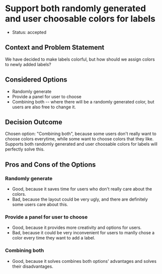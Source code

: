 # Support both randomly generated and user choosable colors for labels

* Status: accepted <!-- optional -->

## Context and Problem Statement

We have decided to make labels colorful, but how should we assign colors to newly added labels?

## Considered Options

* Randomly generate
* Provide a panel for user to choose
* Combining both -- where there will be a randomly generated color, but users are also free to change it.


## Decision Outcome

Chosen option: "Combining both", because some users don't really want to choose colors everytime, while some want to choose colors that they like. Supports both randomly generated and user choosable colors for labels will perfectly solve this.

## Pros and Cons of the Options <!-- optional -->

### Randomly generate

* Good, because it saves time for users who don't really care about the colors.
* Bad, because the layout could be very ugly, and there are definitely some users care about this.


### Provide a panel for user to choose

* Good, because it provides more creativity and options for users.
* Bad, because it could be very inconvenient for users to manlly chose a color every time they want to add a label.


### Combining both

* Good, because it solves combines both options' advantages and solves their disadvantages.
